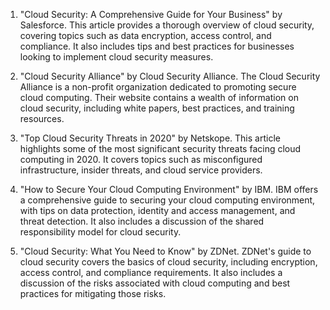 

1. "Cloud Security: A Comprehensive Guide for Your Business" by Salesforce.
This article provides a thorough overview of cloud security, covering topics such as data encryption, access control, and compliance. It also includes tips and best practices for businesses looking to implement cloud security measures.

2. "Cloud Security Alliance" by Cloud Security Alliance.
The Cloud Security Alliance is a non-profit organization dedicated to promoting secure cloud computing. Their website contains a wealth of information on cloud security, including white papers, best practices, and training resources.

3. "Top Cloud Security Threats in 2020" by Netskope.
This article highlights some of the most significant security threats facing cloud computing in 2020. It covers topics such as misconfigured infrastructure, insider threats, and cloud service providers.

4. "How to Secure Your Cloud Computing Environment" by IBM.
IBM offers a comprehensive guide to securing your cloud computing environment, with tips on data protection, identity and access management, and threat detection. It also includes a discussion of the shared responsibility model for cloud security.

5. "Cloud Security: What You Need to Know" by ZDNet.
ZDNet's guide to cloud security covers the basics of cloud security, including encryption, access control, and compliance requirements. It also includes a discussion of the risks associated with cloud computing and best practices for mitigating those risks.